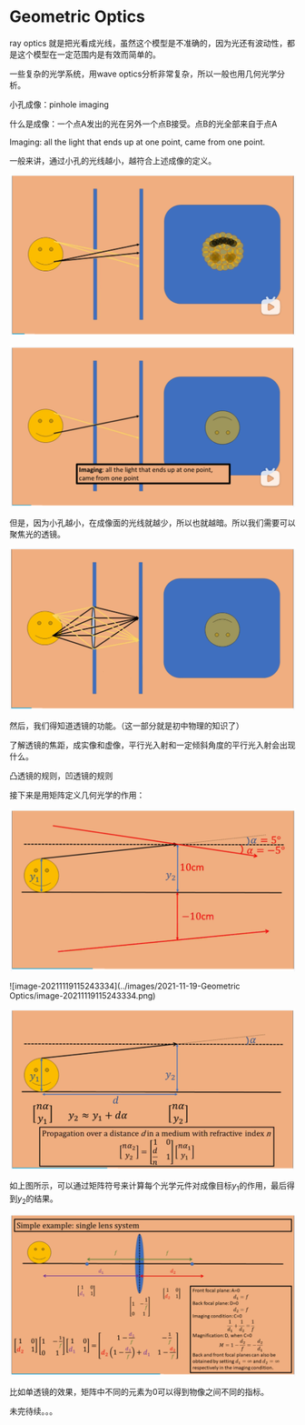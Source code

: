 # Geometric Optics

ray optics 就是把光看成光线，虽然这个模型是不准确的，因为光还有波动性，都是这个模型在一定范围内是有效而简单的。

一些复杂的光学系统，用wave optics分析非常复杂，所以一般也用几何光学分析。

小孔成像：pinhole imaging

什么是成像：一个点A发出的光在另外一个点B接受。点B的光全部来自于点A

Imaging: all the light that ends up at one point, came from one point.

一般来讲，通过小孔的光线越小，越符合上述成像的定义。

![image-20211119114205294](https://raw.githubusercontent.com/star-twinking/CloudImage/main/ImgforBlog/image-20211119114205294.png)

![image-20211119114347032](https://raw.githubusercontent.com/star-twinking/CloudImage/main/ImgforBlog/image-20211119114347032.png)

但是，因为小孔越小，在成像面的光线就越少，所以也就越暗。所以我们需要可以聚焦光的透镜。

![image-20211119114521698](https://raw.githubusercontent.com/star-twinking/CloudImage/main/ImgforBlog/image-20211119114521698.png)

然后，我们得知道透镜的功能。（这一部分就是初中物理的知识了）

了解透镜的焦距，成实像和虚像，平行光入射和一定倾斜角度的平行光入射会出现什么。

凸透镜的规则，凹透镜的规则

接下来是用矩阵定义几何光学的作用：

![image-20211119115218282](https://raw.githubusercontent.com/star-twinking/CloudImage/main/ImgforBlog/image-20211119115218282.png)

![image-20211119115243334](../images/2021-11-19-Geometric Optics/image-20211119115243334.png)

![image-20211119144822670](https://raw.githubusercontent.com/star-twinking/CloudImage/main/ImgforBlog/image-20211119144822670.png)

如上图所示，可以通过矩阵符号来计算每个光学元件对成像目标$y_1$的作用，最后得到$y_2$的结果。

![image-20211119152913767](https://raw.githubusercontent.com/star-twinking/CloudImage/main/ImgforBlog/image-20211119152913767.png)

比如单透镜的效果，矩阵中不同的元素为0可以得到物像之间不同的指标。

未完待续。。。

